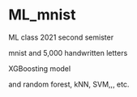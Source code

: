 # ML_mnist

ML class 2021 second semister


mnist and 5,000 handwritten letters

XGBoosting model 

and random forest, kNN, SVM,,, etc.
